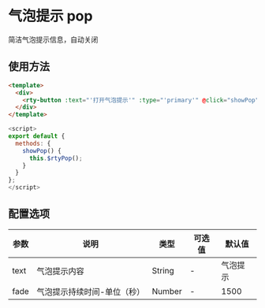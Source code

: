 # 气泡提示 pop
简洁气泡提示信息，自动关闭

## 使用方法
``` html
<template>
  <div>
    <rty-button :text="'打开气泡提示'" :type="'primary'" @click="showPop"></rty-button>
  </div>
</template>
```
``` js
<script>
export default {
  methods: {
    showPop() {
      this.$rtyPop();
    }
  }
};
</script>
```

## 配置选项
| 参数 | 说明 | 类型 | 可选值 | 默认值 |
|-|-|-|-|-|
| text | 气泡提示内容 | String | - | 气泡提示 |
| fade | 气泡提示持续时间-单位（秒） | Number | - | 1500 |